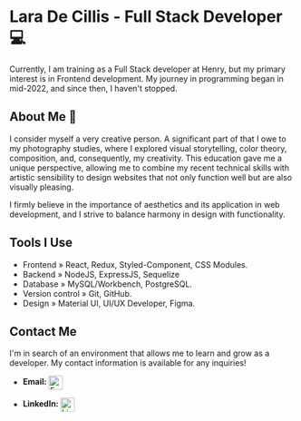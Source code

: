 # Lara De Cillis - Full Stack Developer 💻

Currently, I am training as a Full Stack developer at Henry, but my primary interest is in Frontend development. My journey in programming began in mid-2022, and since then, I haven't stopped. 


## About Me 🌸

I consider myself a very creative person. A significant part of that I owe to my photography studies, where I explored visual storytelling, color theory, composition, and, consequently, my creativity. This education gave me a unique perspective, allowing me to combine my recent technical skills with artistic sensibility to design websites that not only function well but are also visually pleasing.

I firmly believe in the importance of aesthetics and its application in web development, and I strive to balance harmony in design with functionality.


## Tools I Use

- Frontend » React, Redux, Styled-Component, CSS Modules.
- Backend » NodeJS, ExpressJS, Sequelize
- Database » MySQL/Workbench, PostgreSQL.
- Version control » Git, GitHub.
- Design » Material UI, UI/UX Developer, Figma.

## Contact Me

I'm in search of an environment that allows me to learn and grow as a developer. My contact information is available for any inquiries!

- **Email:** <a href="mailto:laradecillis@hotmail.com" style="text-decoration: none;">  <img src="https://upload.wikimedia.org/wikipedia/commons/thumb/f/f7/Microsoft_Outlook_2013-2019_logo.svg/1081px-Microsoft_Outlook_2013-2019_logo.svg.png" alt="Email" width="25" height="auto" style="vertical-align: middle;"></a>

- **LinkedIn:** <a href="https://www.linkedin.com/in/laradecillis" style="text-decoration: none;">  <img src="https://upload.wikimedia.org/wikipedia/commons/thumb/c/ca/LinkedIn_logo_initials.png/640px-LinkedIn_logo_initials.png" alt="LinkedIn" width="auto" height="25" style="vertical-align: middle;"></a>





<!--
**LaraDC5/LaraDC5** is a ✨ _special_ ✨ repository because its `README.md` (this file) appears on your GitHub profile.

Here are some ideas to get you started:

- 🔭 I’m currently working on ...
- 🌱 I’m currently learning ...
- 👯 I’m looking to collaborate on ...
- 🤔 I’m looking for help with ...
- 💬 Ask me about ...
- 📫 How to reach me: ...
- 😄 Pronouns: ...
- ⚡ Fun fact: ...
-->
